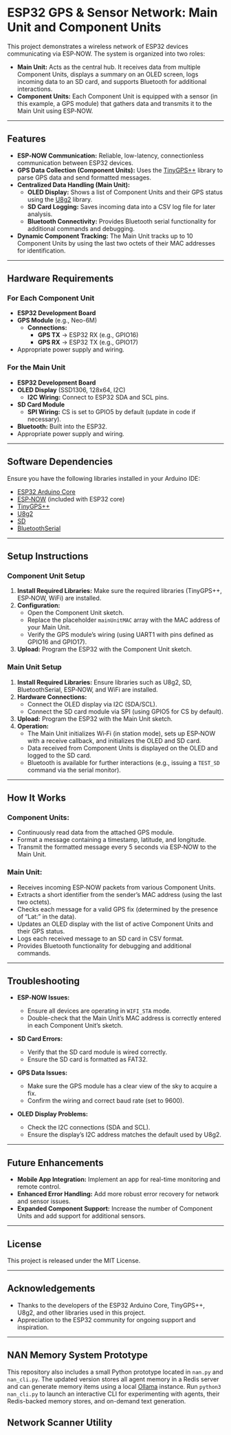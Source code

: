 # ESP32 GPS & Sensor Network: Main Unit and Component Units

This project demonstrates a wireless network of ESP32 devices communicating via ESP‑NOW. The system is organized into two roles:

- **Main Unit:** Acts as the central hub. It receives data from multiple Component Units, displays a summary on an OLED screen, logs incoming data to an SD card, and supports Bluetooth for additional interactions.
- **Component Units:** Each Component Unit is equipped with a sensor (in this example, a GPS module) that gathers data and transmits it to the Main Unit using ESP‑NOW.

---

## Features

- **ESP‑NOW Communication:** Reliable, low-latency, connectionless communication between ESP32 devices.
- **GPS Data Collection (Component Units):** Uses the [TinyGPS++](https://github.com/mikalhart/TinyGPSPlus) library to parse GPS data and send formatted messages.
- **Centralized Data Handling (Main Unit):**
  - **OLED Display:** Shows a list of Component Units and their GPS status using the [U8g2](https://github.com/olikraus/u8g2) library.
  - **SD Card Logging:** Saves incoming data into a CSV log file for later analysis.
  - **Bluetooth Connectivity:** Provides Bluetooth serial functionality for additional commands and debugging.
- **Dynamic Component Tracking:** The Main Unit tracks up to 10 Component Units by using the last two octets of their MAC addresses for identification.

---

## Hardware Requirements

### For Each Component Unit
- **ESP32 Development Board**
- **GPS Module** (e.g., Neo-6M)
  - **Connections:**
    - **GPS TX** → ESP32 RX (e.g., GPIO16)
    - **GPS RX** → ESP32 TX (e.g., GPIO17)
- Appropriate power supply and wiring.

### For the Main Unit
- **ESP32 Development Board**
- **OLED Display** (SSD1306, 128x64, I2C)
  - **I2C Wiring:** Connect to ESP32 SDA and SCL pins.
- **SD Card Module**
  - **SPI Wiring:** CS is set to GPIO5 by default (update in code if necessary).
- **Bluetooth:** Built into the ESP32.
- Appropriate power supply and wiring.

---

## Software Dependencies

Ensure you have the following libraries installed in your Arduino IDE:

- [ESP32 Arduino Core](https://github.com/espressif/arduino-esp32)
- [ESP‑NOW](https://docs.espressif.com/projects/esp-idf/en/latest/esp32/api-reference/network/esp_now.html) (included with ESP32 core)
- [TinyGPS++](https://github.com/mikalhart/TinyGPSPlus)
- [U8g2](https://github.com/olikraus/u8g2)
- [SD](https://www.arduino.cc/en/Reference/SD)
- [BluetoothSerial](https://github.com/espressif/arduino-esp32)

---

## Setup Instructions

### Component Unit Setup

1. **Install Required Libraries:** Make sure the required libraries (TinyGPS++, ESP‑NOW, WiFi) are installed.
2. **Configuration:**
   - Open the Component Unit sketch.
   - Replace the placeholder `mainUnitMAC` array with the MAC address of your Main Unit.
   - Verify the GPS module’s wiring (using UART1 with pins defined as GPIO16 and GPIO17).
3. **Upload:** Program the ESP32 with the Component Unit sketch.

### Main Unit Setup

1. **Install Required Libraries:** Ensure libraries such as U8g2, SD, BluetoothSerial, ESP‑NOW, and WiFi are installed.
2. **Hardware Connections:**
   - Connect the OLED display via I2C (SDA/SCL).
   - Connect the SD card module via SPI (using GPIO5 for CS by default).
3. **Upload:** Program the ESP32 with the Main Unit sketch.
4. **Operation:**
   - The Main Unit initializes Wi‑Fi (in station mode), sets up ESP‑NOW with a receive callback, and initializes the OLED and SD card.
   - Data received from Component Units is displayed on the OLED and logged to the SD card.
   - Bluetooth is available for further interactions (e.g., issuing a `TEST_SD` command via the serial monitor).

---

## How It Works

### Component Units:
- Continuously read data from the attached GPS module.
- Format a message containing a timestamp, latitude, and longitude.
- Transmit the formatted message every 5 seconds via ESP‑NOW to the Main Unit.

### Main Unit:
- Receives incoming ESP‑NOW packets from various Component Units.
- Extracts a short identifier from the sender’s MAC address (using the last two octets).
- Checks each message for a valid GPS fix (determined by the presence of “Lat:” in the data).
- Updates an OLED display with the list of active Component Units and their GPS status.
- Logs each received message to an SD card in CSV format.
- Provides Bluetooth functionality for debugging and additional commands.

---

## Troubleshooting

- **ESP‑NOW Issues:**
  - Ensure all devices are operating in `WIFI_STA` mode.
  - Double-check that the Main Unit’s MAC address is correctly entered in each Component Unit’s sketch.
  
- **SD Card Errors:**
  - Verify that the SD card module is wired correctly.
  - Ensure the SD card is formatted as FAT32.

- **GPS Data Issues:**
  - Make sure the GPS module has a clear view of the sky to acquire a fix.
  - Confirm the wiring and correct baud rate (set to 9600).

- **OLED Display Problems:**
  - Check the I2C connections (SDA and SCL).
  - Ensure the display’s I2C address matches the default used by U8g2.

---

## Future Enhancements

- **Mobile App Integration:** Implement an app for real-time monitoring and remote control.
- **Enhanced Error Handling:** Add more robust error recovery for network and sensor issues.
- **Expanded Component Support:** Increase the number of Component Units and add support for additional sensors.

---

## License

This project is released under the MIT License.

---

## Acknowledgements

- Thanks to the developers of the ESP32 Arduino Core, TinyGPS++, U8g2, and other libraries used in this project.
- Appreciation to the ESP32 community for ongoing support and inspiration.

---

## NAN Memory System Prototype

This repository also includes a small Python prototype located in `nan.py` and
`nan_cli.py`. The updated version stores all agent memory in a Redis server and
can generate memory items using a local [Ollama](https://ollama.ai) instance.
Run `python3 nan_cli.py` to launch an interactive CLI for experimenting with
agents, their Redis-backed memory stores, and on-demand text generation.

## Network Scanner Utility

